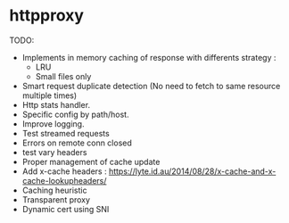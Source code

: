 # httpproxy

TODO:
* Implements in memory caching of response with differents strategy : 
  * LRU
  * Small files only
* Smart request duplicate detection (No need to fetch to same resource multiple times)
* Http stats handler.
* Specific config by path/host.
* Improve logging.
* Test streamed requests
* Errors on remote conn closed
* test vary headers
* Proper management of cache update
* Add x-cache headers : https://lyte.id.au/2014/08/28/x-cache-and-x-cache-lookupheaders/
* Caching heuristic
* Transparent proxy
* Dynamic cert using SNI